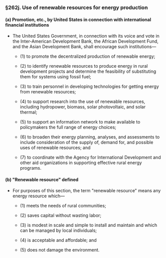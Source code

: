 ### §262j. Use of renewable resources for energy production
#### (a) Promotion, etc., by United States in connection with international financial institutions
* The United States Government, in connection with its voice and vote in the Inter-American Development Bank, the African Development Fund, and the Asian Development Bank, shall encourage such institutions—

  * (1) to promote the decentralized production of renewable energy;

  * (2) to identify renewable resources to produce energy in rural development projects and determine the feasibility of substituting them for systems using fossil fuel;

  * (3) to train personnel in developing technologies for getting energy from renewable resources;

  * (4) to support research into the use of renewable resources, including hydropower, biomass, solar photovoltaic, and solar thermal;

  * (5) to support an information network to make available to policymakers the full range of energy choices;

  * (6) to broaden their energy planning, analyses, and assessments to include consideration of the supply of, demand for, and possible uses of renewable resources; and

  * (7) to coordinate with the Agency for International Development and other aid organizations in supporting effective rural energy programs.

#### (b) "Renewable resource" defined
* For purposes of this section, the term "renewable resource" means any energy resource which—

  * (1) meets the needs of rural communities;

  * (2) saves capital without wasting labor;

  * (3) is modest in scale and simple to install and maintain and which can be managed by local individuals;

  * (4) is acceptable and affordable; and

  * (5) does not damage the environment.